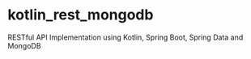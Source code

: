 # kotlin_rest_mongodb
RESTful API Implementation using Kotlin, Spring Boot, Spring Data and MongoDB
